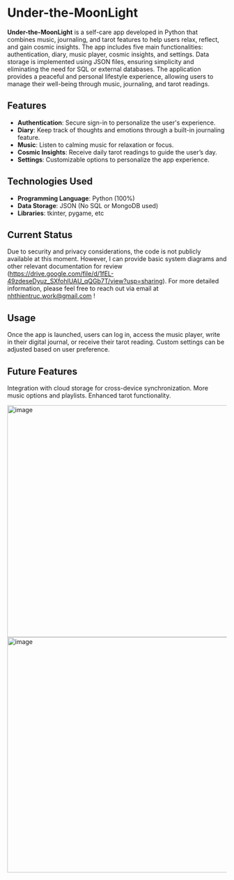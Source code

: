 # Under-the-MoonLight

**Under-the-MoonLight** is a self-care app developed in Python that combines music, journaling, and tarot features to help users relax, reflect, and gain cosmic insights. The app includes five main functionalities: authentication, diary, music player, cosmic insights, and settings. Data storage is implemented using JSON files, ensuring simplicity and eliminating the need for SQL or external databases. The application provides a peaceful and personal lifestyle experience, allowing users to manage their well-being through music, journaling, and tarot readings.

## Features

- **Authentication**: Secure sign-in to personalize the user's experience.
- **Diary**: Keep track of thoughts and emotions through a built-in journaling feature.
- **Music**: Listen to calming music for relaxation or focus.
- **Cosmic Insights**: Receive daily tarot readings to guide the user’s day.
- **Settings**: Customizable options to personalize the app experience.

## Technologies Used

- **Programming Language**: Python (100%)
- **Data Storage**: JSON (No SQL or MongoDB used)
- **Libraries**: tkinter, pygame, etc

## Current Status
Due to security and privacy considerations, the code is not publicly available at this moment. However, I can provide basic system diagrams and other relevant documentation for review (https://drive.google.com/file/d/1fEL-49zdeseDyuz_SXfohlUAU_qQGb7T/view?usp=sharing). For more detailed information, please feel free to reach out via email at nhthientruc.work@gmail.com !

## Usage
Once the app is launched, users can log in, access the music player, write in their digital journal, or receive their tarot reading. Custom settings can be adjusted based on user preference.

## Future Features
Integration with cloud storage for cross-device synchronization.
More music options and playlists.
Enhanced tarot functionality.

<img width="533" alt="image" src="https://github.com/user-attachments/assets/6e64bc7c-7496-459c-a558-970c34e61a6a" />
<img width="541" alt="image" src="https://github.com/user-attachments/assets/8f738bbb-ce0c-454b-be5a-f94c909fcfc0" />





